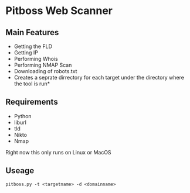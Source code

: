 # Pitboss Web Scanner

## Main Features

* Getting the FLD
* Getting IP
* Performing Whois
* Performing NMAP Scan
* Downloading of robots.txt
* Creates a seprate dirrectory for each target under the directory where the tool is run*

## Requirements

* Python
* liburl 
* tld
* Nikto
* Nmap 

Right now this only runs on Linux or MacOS

## Useage

```
pitboss.py -t <targetname> -d <domainname>
```
